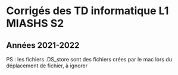 # Corrigés des TD informatique L1 MIASHS S2
## Années 2021-2022

PS : les fichiers .DS_store sont des fichiers crées par le mac lors du déplacement de fichier, à ignorer
